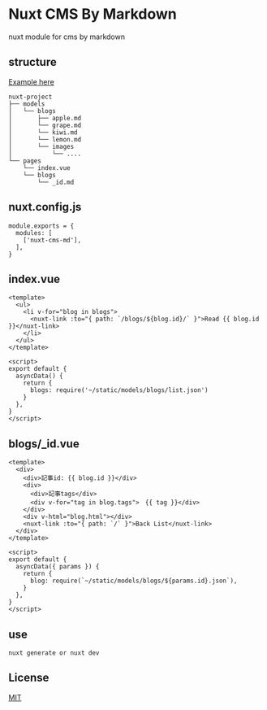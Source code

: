 # Nuxt CMS By Markdown
nuxt module for cms by markdown

## structure

[Example here](https://github.com/1056ng/nuxt-cms-md-example)

```
nuxt-project
├── models
│   └── blogs
│       ├── apple.md
│       └── grape.md
│       └── kiwi.md
│       └── lemon.md
│       └── images
│           └── ....
└── pages
    └── index.vue
    └── blogs
        └── _id.md
```

## nuxt.config.js

```
module.exports = {
  modules: [
    ['nuxt-cms-md'],
  ],
}
```

## index.vue

```
<template>
  <ul>
    <li v-for="blog in blogs">
      <nuxt-link :to="{ path: `/blogs/${blog.id}/` }">Read {{ blog.id }}</nuxt-link>
    </li>
  </ul>
</template>

<script>
export default {
  asyncData() {
    return {
      blogs: require('~/static/models/blogs/list.json')
    }
  },
}
</script>

```

## blogs/\_id.vue

```
<template>
  <div>
    <div>記事id: {{ blog.id }}</div>
    <div>
      <div>記事tags</div>
      <div v-for="tag in blog.tags">　{{ tag }}</div>
    </div>
    <div v-html="blog.html"></div>
    <nuxt-link :to="{ path: `/` }">Back List</nuxt-link>
  </div>
</template>

<script>
export default {
  asyncData({ params }) {
    return {
      blog: require(`~/static/models/blogs/${params.id}.json`),
    }
  },
}
</script>
```

## use

```
nuxt generate or nuxt dev
```

## License

[MIT](https://github.com/1056ng/nuxt-cms-md/blob/master/LICENSE)
